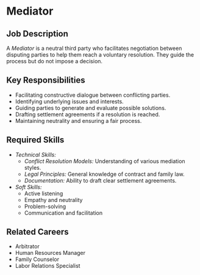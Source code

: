# Mediator

## Job Description
A *Mediator* is a neutral third party who facilitates negotiation between disputing parties to help them reach a voluntary resolution. They guide the process but do not impose a decision.

## Key Responsibilities
- Facilitating constructive dialogue between conflicting parties.
- Identifying underlying issues and interests.
- Guiding parties to generate and evaluate possible solutions.
- Drafting settlement agreements if a resolution is reached.
- Maintaining neutrality and ensuring a fair process.

## Required Skills
- *Technical Skills:*
    - *Conflict Resolution Models:* Understanding of various mediation styles.
    - *Legal Principles:* General knowledge of contract and family law.
    - *Documentation:* Ability to draft clear settlement agreements.
- *Soft Skills:*
    - Active listening
    - Empathy and neutrality
    - Problem-solving
    - Communication and facilitation

## Related Careers
- Arbitrator
- Human Resources Manager
- Family Counselor
- Labor Relations Specialist